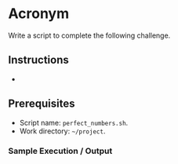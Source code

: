 # Acronym

Write a script to complete the following challenge.

## Instructions

- 

## Prerequisites

- Script name: `perfect_numbers.sh`.
- Work directory: `~/project`.

### Sample Execution / Output
